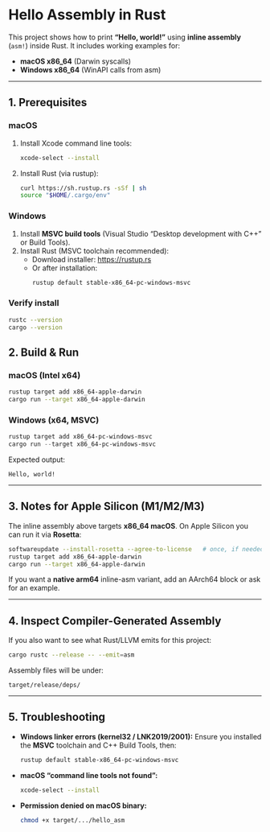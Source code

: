 # Hello Assembly in Rust

This project shows how to print **“Hello, world!”** using **inline assembly** (`asm!`) inside Rust.
It includes working examples for:

- **macOS x86_64** (Darwin syscalls)
- **Windows x86_64** (WinAPI calls from asm)

---

## 1. Prerequisites

### macOS
1. Install Xcode command line tools:
   ```bash
   xcode-select --install
   ```
2. Install Rust (via rustup):
   ```bash
   curl https://sh.rustup.rs -sSf | sh
   source "$HOME/.cargo/env"
   ```

### Windows
1. Install **MSVC build tools** (Visual Studio “Desktop development with C++” or Build Tools).
2. Install Rust (MSVC toolchain recommended):
   - Download installer: https://rustup.rs
   - Or after installation:
     ```powershell
     rustup default stable-x86_64-pc-windows-msvc
     ```

### Verify install
```bash
rustc --version
cargo --version
```

## 2. Build & Run

### macOS (Intel x64)
```bash
rustup target add x86_64-apple-darwin
cargo run --target x86_64-apple-darwin
```

### Windows (x64, MSVC)
```powershell
rustup target add x86_64-pc-windows-msvc
cargo run --target x86_64-pc-windows-msvc
```

Expected output:
```
Hello, world!
```

---

## 3. Notes for Apple Silicon (M1/M2/M3)

The inline assembly above targets **x86_64 macOS**. On Apple Silicon you can run it via **Rosetta**:

```bash
softwareupdate --install-rosetta --agree-to-license   # once, if needed
rustup target add x86_64-apple-darwin
cargo run --target x86_64-apple-darwin
```

If you want a **native arm64** inline-asm variant, add an AArch64 block or ask for an example.

---

## 4. Inspect Compiler-Generated Assembly

If you also want to see what Rust/LLVM emits for this project:

```bash
cargo rustc --release -- --emit=asm
```
Assembly files will be under:
```
target/release/deps/
```

---

## 5. Troubleshooting

- **Windows linker errors (kernel32 / LNK2019/2001):**
  Ensure you installed the **MSVC** toolchain and C++ Build Tools, then:
  ```powershell
  rustup default stable-x86_64-pc-windows-msvc
  ```

- **macOS “command line tools not found”:**
  ```bash
  xcode-select --install
  ```

- **Permission denied on macOS binary:**
  ```bash
  chmod +x target/.../hello_asm
  ```
